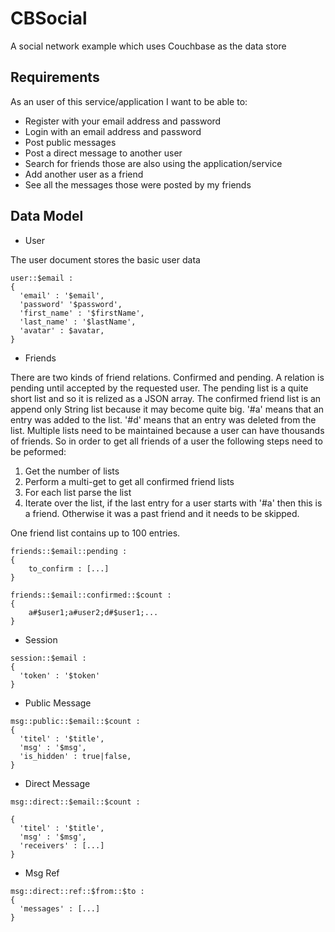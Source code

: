 # CBSocial

A social network example which uses Couchbase as the data store

## Requirements

As an user of this service/application I want to be able to:

* Register with your email address and password
* Login with an email address and password
* Post public messages
* Post a direct message to another user
* Search for friends those are also using the application/service
* Add another user as a friend
* See all the messages those were posted by my friends

## Data Model

* User

The user document stores the basic user data

```
user::$email :
{
  'email' : '$email',
  'password' '$password',
  'first_name' : '$firstName',
  'last_name' : '$lastName',
  'avatar' : $avatar,
}
```

* Friends

There are two kinds of friend relations. Confirmed and pending. A relation is pending until accepted by the requested user. The pending list is a quite short list and so it is relized as a JSON array. The confirmed friend list is an append only String list because it may become quite big. '#a' means that an entry was added to the list.  '#d' means that an entry was deleted from the list. Multiple lists need to be maintained because a user can have thousands of friends. So in order to get all friends of a user the following steps need to be peformed:

1. Get the number of lists 
2. Perform a multi-get to get all confirmed friend lists
3. For each list parse the list
4. Iterate over the list, if the last entry for a user starts with '#a' then this is a friend. Otherwise it was a past friend and it needs to be skipped.

One friend list contains up to 100 entries.

```
friends::$email::pending :
{
    to_confirm : [...]
}

friends::$email::confirmed::$count :
{
    a#$user1;a#user2;d#$user1;...
}
```

* Session
```
session::$email :
{
  'token' : '$token'
}
```

* Public Message
```
msg::public::$email::$count :
{
  'titel' : '$title',
  'msg' : '$msg',
  'is_hidden' : true|false,
}
```

* Direct Message
```
msg::direct::$email::$count :

{
  'titel' : '$title',
  'msg' : '$msg',
  'receivers' : [...]
}
```

* Msg Ref
```
msg::direct::ref::$from::$to :
{
  'messages' : [...]
}
```
